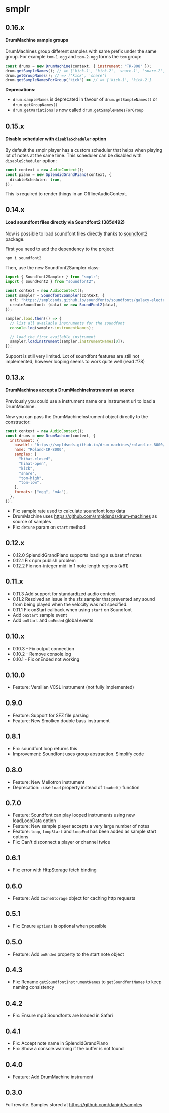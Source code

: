 # smplr

## 0.16.x

#### DrumMachine sample groups

DrumMachines group different samples with same prefix under the same group. For example `tom-1.ogg` and `tom-2.ogg` forms the `tom` group:

```js
const drums = new DrumMachine(context, { instrument: "TR-808" });
drum.getSampleNames(); // => ['kick-1', 'kick-2', 'snare-1', 'snare-2', ...]
drum.getGroupNames(); // => ['kick', 'snare']
drum.getSampleNamesForGroup('kick') => // => ['kick-1', 'kick-2']
```

**Deprecations:**

- `drum.sampleNames` is deprecated in favour of `drum.getSampleNames()` or `drum.getGroupNames()`
- `drum.getVariations` is now called `drum.getSampleNamesForGroup`

## 0.15.x

#### Disable scheduler with `disableScheduler` option

By default the smplr player has a custom scheduler that helps when playing lot of notes at the same time. This scheduler can be disabled with `disableScheduler` option:

```ts
const context = new AudioContext();
const piano = new SplendidGrandPiano(context, {
  disableScheduler: true,
});
```

This is required to render things in an OfflineAudioContext.

## 0.14.x

#### Load soundfont files directly via Soundfont2 (385d492)

Now is possible to load soundfont files directly thanks to [soundfont2](https://www.npmjs.com/package/soundfont2) package.

First you need to add the dependency to the project:

```bash
npm i soundfont2
```

Then, use the new Soundfont2Sampler class:

```ts
import { Soundfont2Sampler } from "smplr";
import { SoundFont2 } from "soundfont2";

const context = new AudioContext();
const sampler = Soundfont2Sampler(context, {
  url: "https://smpldsnds.github.io/soundfonts/soundfonts/galaxy-electric-pianos.sf2",
  createSoundfont: (data) => new SoundFont2(data),
});

sampler.load.then(() => {
  // list all available instruments for the soundfont
  console.log(sampler.instrumentNames);

  // load the first available instrument
  sampler.loadInstrument(sampler.instrumentNames[0]);
});
```

Support is still very limited. Lot of soundfont features are still not implemented, however looping seems to work quite well (read #78)

## 0.13.x

#### DrumMachines accept a DrumMachineInstrument as source

Previously you could use a instrument name or a instrument url to load a DrumMachine.

Now you can pass the DrumMachineInstrument object directly to the constructor:

```js
const context = new AudioContext();
const drums = new DrumMachine(context, {
  instrument: {
    baseUrl: "https://smpldsnds.github.io/drum-machines/roland-cr-8000/",
    name: "Roland-CR-8000",
    samples: [
      "hihat-closed",
      "hihat-open",
      "kick",
      "snare",
      "tom-high",
      "tom-low",
    ],
    formats: ["ogg", "m4a"],
  },
});
```

- Fix: sample rate used to calculate soundfont loop data
- DrumMachine uses https://github.com/smpldsnds/drum-machines as source of samples
- Fix: `detune` param on `start` method

## 0.12.x

- 0.12.0 SplendidGrandPiano supports loading a subset of notes
- 0.12.1 Fix npm publish problem
- 0.12.2 Fix non-integer midi in 1 note length regions (#61)

## 0.11.x

- 0.11.3 Add support for standardized audio context
- 0.11.2 Resolved an issue in the sfz sampler that prevented any sound from being played when the velocity was not specified.
- 0.11.1 Fix onStart callback when using `start` on Soundfont
- Add `onStart` sample event
- Add `onStart` and `onEnded` global events

## 0.10.x

- 0.10.3 - Fix output connection
- 0.10.2 - Remove console.log
- 0.10.1 - Fix onEnded not working

## 0.10.0

- Feature: Versilian VCSL instrument (not fully implemented)

## 0.9.0

- Feature: Support for SFZ file parsing
- Feature: New Smolken double bass instrument

## 0.8.1

- Fix: soundfont.loop returns this
- Improvement: Soundfont uses group abstraction. Simplify code

## 0.8.0

- Feature: New Mellotron instrument
- Deprecation: : use `load` property instead of `loaded()` function

## 0.7.0

- Feature: Soundfont can play looped instruments using new loadLoopData option
- Feature: New sample player accepts a very large number of notes
- Feature: `loop`, `loopStart` and `loopEnd` has been added as sample start options
- Fix: Can't disconnect a player or channel twice

## 0.6.1

- Fix: error with HttpStorage fetch binding

## 0.6.0

- Feature: Add `CacheStorage` object for caching http requests

## 0.5.1

- Fix: Ensure `options` is optional when possible

## 0.5.0

- Feature: Add `onEnded` property to the start note object

## 0.4.3

- Fix: Rename `getSoundfontInstrumentNames` to `getSoundfontNames` to keep naming consistency

## 0.4.2

- Fix: Ensure mp3 Soundfonts are loaded in Safari

## 0.4.1

- Fix: Accept note name in SplendidGrandPiano
- Fix: Show a console.warning if the buffer is not found

## 0.4.0

- Feature: Add DrumMachine instrument

## 0.3.0

Full rewrite. Samples stored at https://github.com/danigb/samples
